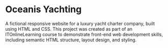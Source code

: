 # Oceanis Yachting

A fictional responsive website for a luxury yacht charter company, built using HTML and CSS. This project was created as part of an ITOnlineLearning course to demonstrate front-end web development skills, including semantic HTML structure, layout design, and styling.
